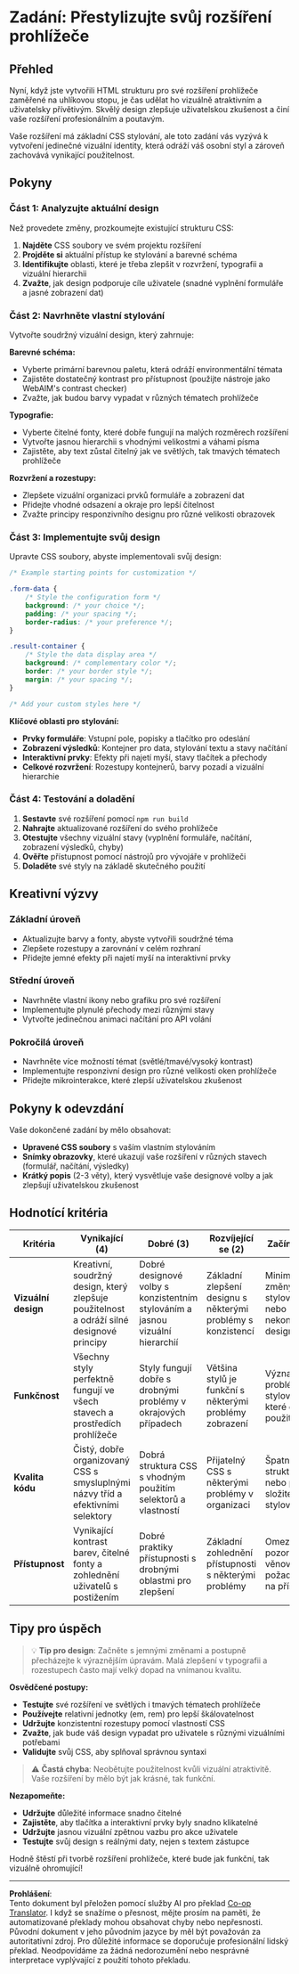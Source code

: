 <!--
CO_OP_TRANSLATOR_METADATA:
{
  "original_hash": "b6897c02603d0045dd6d8256e8714baa",
  "translation_date": "2025-10-24T21:15:16+00:00",
  "source_file": "5-browser-extension/1-about-browsers/assignment.md",
  "language_code": "cs"
}
-->
# Zadání: Přestylizujte svůj rozšíření prohlížeče

## Přehled

Nyní, když jste vytvořili HTML strukturu pro své rozšíření prohlížeče zaměřené na uhlíkovou stopu, je čas udělat ho vizuálně atraktivním a uživatelsky přívětivým. Skvělý design zlepšuje uživatelskou zkušenost a činí vaše rozšíření profesionálním a poutavým.

Vaše rozšíření má základní CSS stylování, ale toto zadání vás vyzývá k vytvoření jedinečné vizuální identity, která odráží váš osobní styl a zároveň zachovává vynikající použitelnost.

## Pokyny

### Část 1: Analyzujte aktuální design

Než provedete změny, prozkoumejte existující strukturu CSS:

1. **Najděte** CSS soubory ve svém projektu rozšíření
2. **Projděte si** aktuální přístup ke stylování a barevné schéma
3. **Identifikujte** oblasti, které je třeba zlepšit v rozvržení, typografii a vizuální hierarchii
4. **Zvažte**, jak design podporuje cíle uživatele (snadné vyplnění formuláře a jasné zobrazení dat)

### Část 2: Navrhněte vlastní stylování

Vytvořte soudržný vizuální design, který zahrnuje:

**Barevné schéma:**
- Vyberte primární barevnou paletu, která odráží environmentální témata
- Zajistěte dostatečný kontrast pro přístupnost (použijte nástroje jako WebAIM's contrast checker)
- Zvažte, jak budou barvy vypadat v různých tématech prohlížeče

**Typografie:**
- Vyberte čitelné fonty, které dobře fungují na malých rozměrech rozšíření
- Vytvořte jasnou hierarchii s vhodnými velikostmi a váhami písma
- Zajistěte, aby text zůstal čitelný jak ve světlých, tak tmavých tématech prohlížeče

**Rozvržení a rozestupy:**
- Zlepšete vizuální organizaci prvků formuláře a zobrazení dat
- Přidejte vhodné odsazení a okraje pro lepší čitelnost
- Zvažte principy responzivního designu pro různé velikosti obrazovek

### Část 3: Implementujte svůj design

Upravte CSS soubory, abyste implementovali svůj design:

```css
/* Example starting points for customization */

.form-data {
    /* Style the configuration form */
    background: /* your choice */;
    padding: /* your spacing */;
    border-radius: /* your preference */;
}

.result-container {
    /* Style the data display area */
    background: /* complementary color */;
    border: /* your border style */;
    margin: /* your spacing */;
}

/* Add your custom styles here */
```

**Klíčové oblasti pro stylování:**
- **Prvky formuláře**: Vstupní pole, popisky a tlačítko pro odeslání
- **Zobrazení výsledků**: Kontejner pro data, stylování textu a stavy načítání
- **Interaktivní prvky**: Efekty při najetí myší, stavy tlačítek a přechody
- **Celkové rozvržení**: Rozestupy kontejnerů, barvy pozadí a vizuální hierarchie

### Část 4: Testování a doladění

1. **Sestavte** své rozšíření pomocí `npm run build`
2. **Nahrajte** aktualizované rozšíření do svého prohlížeče
3. **Otestujte** všechny vizuální stavy (vyplnění formuláře, načítání, zobrazení výsledků, chyby)
4. **Ověřte** přístupnost pomocí nástrojů pro vývojáře v prohlížeči
5. **Doladěte** své styly na základě skutečného použití

## Kreativní výzvy

### Základní úroveň
- Aktualizujte barvy a fonty, abyste vytvořili soudržné téma
- Zlepšete rozestupy a zarovnání v celém rozhraní
- Přidejte jemné efekty při najetí myší na interaktivní prvky

### Střední úroveň
- Navrhněte vlastní ikony nebo grafiku pro své rozšíření
- Implementujte plynulé přechody mezi různými stavy
- Vytvořte jedinečnou animaci načítání pro API volání

### Pokročilá úroveň
- Navrhněte více možností témat (světlé/tmavé/vysoký kontrast)
- Implementujte responzivní design pro různé velikosti oken prohlížeče
- Přidejte mikrointerakce, které zlepší uživatelskou zkušenost

## Pokyny k odevzdání

Vaše dokončené zadání by mělo obsahovat:

- **Upravené CSS soubory** s vaším vlastním stylováním
- **Snímky obrazovky**, které ukazují vaše rozšíření v různých stavech (formulář, načítání, výsledky)
- **Krátký popis** (2-3 věty), který vysvětluje vaše designové volby a jak zlepšují uživatelskou zkušenost

## Hodnotící kritéria

| Kritéria | Vynikající (4) | Dobré (3) | Rozvíjející se (2) | Začínající (1) |
|----------|----------------|-----------|--------------------|----------------|
| **Vizuální design** | Kreativní, soudržný design, který zlepšuje použitelnost a odráží silné designové principy | Dobré designové volby s konzistentním stylováním a jasnou vizuální hierarchií | Základní zlepšení designu s některými problémy s konzistencí | Minimální změny stylování nebo nekonzistentní design |
| **Funkčnost** | Všechny styly perfektně fungují ve všech stavech a prostředích prohlížeče | Styly fungují dobře s drobnými problémy v okrajových případech | Většina stylů je funkční s některými problémy zobrazení | Významné problémy se stylováním, které ovlivňují použitelnost |
| **Kvalita kódu** | Čistý, dobře organizovaný CSS s smysluplnými názvy tříd a efektivními selektory | Dobrá struktura CSS s vhodným použitím selektorů a vlastností | Přijatelný CSS s některými problémy v organizaci | Špatná struktura CSS nebo příliš složité stylování |
| **Přístupnost** | Vynikající kontrast barev, čitelné fonty a zohlednění uživatelů s postižením | Dobré praktiky přístupnosti s drobnými oblastmi pro zlepšení | Základní zohlednění přístupnosti s některými problémy | Omezená pozornost věnovaná požadavkům na přístupnost |

## Tipy pro úspěch

> 💡 **Tip pro design**: Začněte s jemnými změnami a postupně přecházejte k výraznějším úpravám. Malá zlepšení v typografii a rozestupech často mají velký dopad na vnímanou kvalitu.

**Osvědčené postupy:**
- **Testujte** své rozšíření ve světlých i tmavých tématech prohlížeče
- **Používejte** relativní jednotky (em, rem) pro lepší škálovatelnost
- **Udržujte** konzistentní rozestupy pomocí vlastností CSS
- **Zvažte**, jak bude váš design vypadat pro uživatele s různými vizuálními potřebami
- **Validujte** svůj CSS, aby splňoval správnou syntaxi

> ⚠️ **Častá chyba**: Neobětujte použitelnost kvůli vizuální atraktivitě. Vaše rozšíření by mělo být jak krásné, tak funkční.

**Nezapomeňte:**
- **Udržujte** důležité informace snadno čitelné
- **Zajistěte**, aby tlačítka a interaktivní prvky byly snadno klikatelné
- **Udržujte** jasnou vizuální zpětnou vazbu pro akce uživatele
- **Testujte** svůj design s reálnými daty, nejen s textem zástupce

Hodně štěstí při tvorbě rozšíření prohlížeče, které bude jak funkční, tak vizuálně ohromující!

---

**Prohlášení**:  
Tento dokument byl přeložen pomocí služby AI pro překlad [Co-op Translator](https://github.com/Azure/co-op-translator). I když se snažíme o přesnost, mějte prosím na paměti, že automatizované překlady mohou obsahovat chyby nebo nepřesnosti. Původní dokument v jeho původním jazyce by měl být považován za autoritativní zdroj. Pro důležité informace se doporučuje profesionální lidský překlad. Neodpovídáme za žádná nedorozumění nebo nesprávné interpretace vyplývající z použití tohoto překladu.